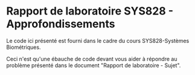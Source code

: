 # Rapport de laboratoire SYS828 - Approfondissements

Le code ici présenté est fourni dans le cadre du cours SYS828-Systèmes Biométriques. 

Ceci n'est qu'une ébauche de code devant vous aider à répondre au problème présenté dans le document "Rapport de laboratoire - Sujet".
